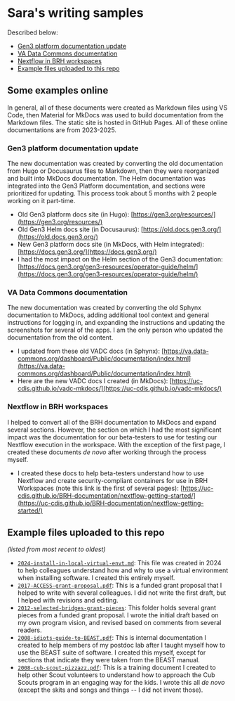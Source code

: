 # Sara's writing samples

Described below:

* [Gen3 platform documentation update](#gen3-platform-documentation-update)
* [VA Data Commons documentation](#va-data-commons-documentation)
* [Nextflow in BRH workspaces](#nextflow-in-brh-workspaces)
* [Example files uploaded to this repo](#example-files-uploaded-to-this-repo)


## Some examples online

In general, all of these documents were created as Markdown files using VS Code, then Material for MkDocs was used to build documentation from the Markdown files. The static site is hosted in GitHub Pages. All of these online documentations are from 2023-2025.

### Gen3 platform documentation update

The new documentation was created by converting the old documentation from Hugo or Docusaurus files to Markdown, then they were reorganized and built into MkDocs documentation. The Helm documentation was integrated into the Gen3 Platform documentation, and sections were prioritized for updating. This process took about 5 months with 2 people working on it part-time. 

* Old Gen3 platform docs site (in Hugo): [https://gen3.org/resources/](https://gen3.org/resources/)
* Old Gen3 Helm docs site (in Docusaurus): [https://old.docs.gen3.org/](https://old.docs.gen3.org/)
* New Gen3 platform docs site (in MkDocs, with Helm integrated): [https://docs.gen3.org/](https://docs.gen3.org/) 
* I had the most impact on the Helm section of the Gen3 documentation: [https://docs.gen3.org/gen3-resources/operator-guide/helm/](https://docs.gen3.org/gen3-resources/operator-guide/helm/) 

### VA Data Commons documentation 

The new documentation was created by converting the old Sphynx documentation to MkDocs, adding additional tool context and general instructions for logging in, and expanding the instructions and updating the screenshots for several of the apps. I am the only person who updated the documentation from the old content. 

* I updated from these old VADC docs (in Sphynx): [https://va.data-commons.org/dashboard/Public/documentation/index.html](https://va.data-commons.org/dashboard/Public/documentation/index.html) 
* Here are the new VADC docs I created (in MkDocs): [https://uc-cdis.github.io/vadc-mkdocs/](https://uc-cdis.github.io/vadc-mkdocs/) 

### Nextflow in BRH workspaces

I helped to convert all of the BRH documentation to MkDocs and expand several sections. However, the section on which I had the most significant impact was the documentation for our beta-testers to use for testing our Nextflow execution in the workspace. With the exception of the first page, I created these documents *de novo* after working through the process myself. 

* I created these docs to help beta-testers understand how to use Nextflow and create security-compliant containers for use in BRH Workspaces (note this link is the first of several pages): [https://uc-cdis.github.io/BRH-documentation/nextflow-getting-started/](https://uc-cdis.github.io/BRH-documentation/nextflow-getting-started/)

## Example files uploaded to this repo

*(listed from most recent to oldest)*

* [`2024-install-in-local-virtual-envt.md`](https://github.com/smvgarcia/writing-samples/blob/main/writing-files/2024-install-in-local-virtual-envt.md): This file was created in 2024 to help colleagues understand how and why to use a virtual environment when installing software. I created this entirely myself. 
* [`2017-ACCESS-grant-proposal.pdf`](https://github.com/smvgarcia/writing-samples/blob/main/writing-files/2017-ACCESS-grant-proposal.pdf): This is a funded grant proposal that I helped to write with several colleagues. I did not write the first draft, but I helped with revisions and editing.
* [`2012-selected-bridges-grant-pieces`](https://github.com/smvgarcia/writing-samples/tree/main/writing-files/2012-selected-bridges-grant-pieces): This folder holds several grant pieces from a funded grant proposal. I wrote the initial draft based on my own program vision, and revised based on comments from several readers.
* [`2008-idiots-guide-to-BEAST.pdf`](https://github.com/smvgarcia/writing-samples/blob/main/writing-files/2008-idiots-guide-to-BEAST.pdf): This is internal documentation I created to help members of my postdoc lab after I taught myself how to use the BEAST suite of software. I created this myself, except for sections that indicate they were taken from the BEAST manual. 
* [`2008-cub-scout-pizzazz.pdf`](https://github.com/smvgarcia/writing-samples/blob/main/writing-files/2008-cub-scout-pizzazz.pdf): This is a training document I created to help other Scout volunteers to understand how to approach the Cub Scouts program in an engaging way for the kids. I wrote this all *de novo* (except the skits and songs and things -- I did not invent those).

